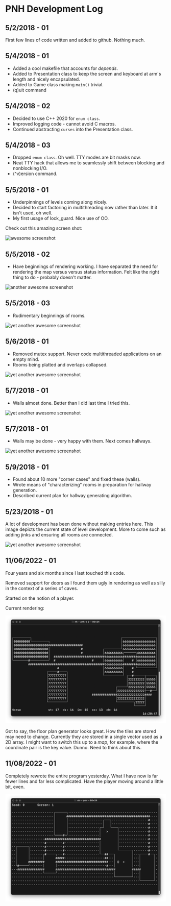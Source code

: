 # PNH Development Log

## 5/2/2018 - 01

First few lines of code written and added to github. Nothing much.

## 5/4/2018 - 01

* Added a cool makefile that accounts for *depends*.
* Added to Presentation class to keep the screen and keyboard at arm's
  length and nicely encapsulated.
* Added to Game class making ```main()``` trivial.
* (q)uit command

## 5/4/2018 - 02

* Decided to use C++ 2020 for ```enum class```.
* Improved logging code - cannot avoid C macros.
* Continued abstracting ```curses``` into the Presentation class. 

## 5/4/2018 - 03

* Dropped ```enum class```. Oh well. TTY modes are bit masks now.
* Neat TTY hack that allows me to seamlessly shift between blocking and
  nonblocking I/O.
* (^v)ersion command.

## 5/5/2018 - 01

* Underpinnings of levels coming along nicely.
* Decided to start factoring in multithreading now rather than later. It
  it isn't used, oh well.
* My first usage of lock_guard. Nice use of OO.

Check out this amazing screen shot:

![awesome screenshot](./pnh_050518_01.png "Everything that can be
rendered as of this moment.")

## 5/5/2018 - 02

* Have beginnings of rendering working. I have separated the need for
  rendering the map versus versus status information. Felt like the
  right thing to do - probably doesn't matter.

![another awesome screenshot](./pnh_050518_02.png "Everything that can
be rendered as of this moment.")

## 5/5/2018 - 03

* Rudimentary beginnings of rooms.

![yet another awesome screenshot](./pnh_050518_03.png "Everything that
can be rendered as of this moment.")

## 5/6/2018 - 01

* Removed mutex support. Never code multithreaded applications on an
  empty mind.
* Rooms being platted and overlaps collapsed.

![yet another awesome screenshot](./pnh_050618_01.png "Everything that
can be rendered as of this moment.")

## 5/7/2018 - 01

* Walls almost done. Better than I did last time I tried this.

![yet another awesome screenshot](./pnh_050718_01.png "Everything that
can be rendered as of this moment.")

## 5/7/2018 - 01

* Walls may be done - very happy with them. Next comes hallways.

![yet another awesome screenshot](./pnh_050818_01.png "Everything that
can be rendered as of this moment.")

## 5/9/2018 - 01

* Found about 10 more "corner cases" and fixed these (walls).
* Wrote means of "characterizing" rooms in preparation for hallway
  generation.
* Described current plan for hallway generating algorithm.

## 5/23/2018 - 01

A lot of development has been done without making entries here. This
image depicts the current state of level development. More to come such
as adding jinks and ensuring all rooms are connected.

![yet another awesome screenshot](./pnh_052318_01.png "Everything that
can be rendered as of this moment.")

## 11/06/2022 - 01

Four years and six months since I last touched this code.

Removed support for doors as I found them ugly in rendering as well as
silly in the context of a series of caves.

Started on the notion of a player.

Current rendering:

![current rendering](./pnh_110622_01.png)

Got to say, the floor plan generator looks great. How the tiles are
stored may need to change. Currently they are stored in a single
vector used as a 2D array. I might want to switch this up to a *map*,
for example, where the coordinate pair is the key value. Dunno. Need
to think about this.

## 11/08/2022 - 01

Completely rewrote the entire program yesterday. What I have now is
far fewer lines and far less complicated. Have the player moving 
around a little bit, even.

![brand new code](./brandnewcode.png)

